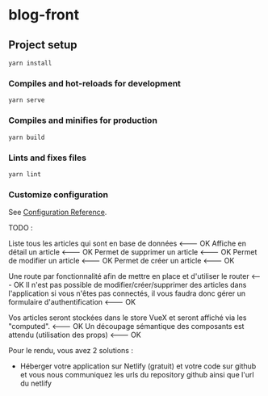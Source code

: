 # blog-front

## Project setup
```
yarn install
```

### Compiles and hot-reloads for development
```
yarn serve
```

### Compiles and minifies for production
```
yarn build
```

### Lints and fixes files
```
yarn lint
```

### Customize configuration
See [Configuration Reference](https://cli.vuejs.org/config/).





TODO :

Liste tous les articles qui sont en base de données <--- OK
Affiche en détail un article <--- OK
Permet de supprimer un article <--- OK
Permet de modifier un article <--- OK
Permet de créer un article <--- OK

Une route par fonctionnalité afin de mettre en place et d'utiliser le router <--- OK
Il n'est pas possible de modifier/créer/supprimer des articles dans l'application si vous n'êtes pas connectés, il vous faudra donc gérer un formulaire d'authentification <--- OK

Vos articles seront stockées dans le store VueX et seront affiché via les "computed". <--- OK
Un découpage sémantique des composants est attendu (utilisation des props) <--- OK

Pour le rendu, vous avez 2 solutions :

- Héberger votre application sur Netlify (gratuit) et votre code sur github et vous nous communiquez les urls du repository github ainsi que l'url du netlify
